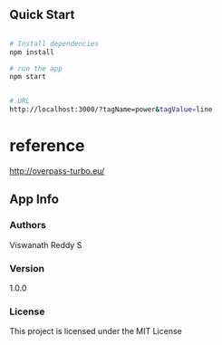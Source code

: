 
## Quick Start

``` bash

# Install dependencies
npm install

# run the app
npm start


# URL
http://localhost:3000/?tagName=power&tagValue=line


```


# reference
http://overpass-turbo.eu/


## App Info

### Authors

Viswanath Reddy S

### Version

1.0.0

### License

This project is licensed under the MIT License